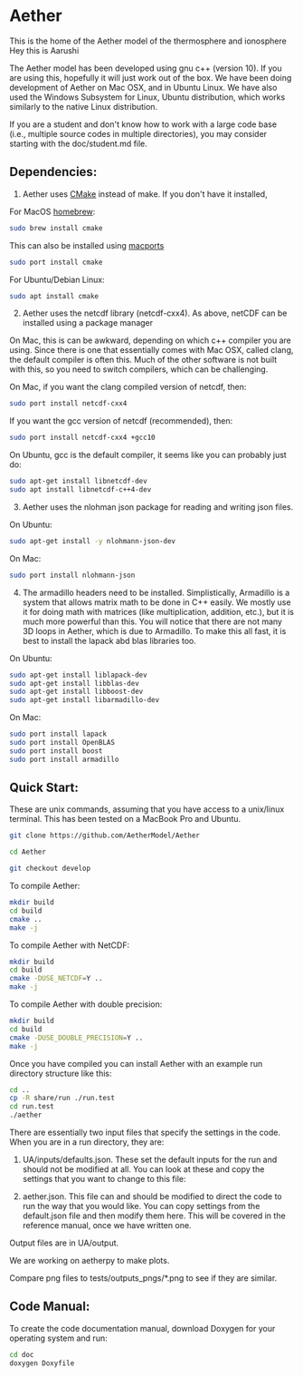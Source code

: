 # Aether
This is the home of the Aether model of the thermosphere and ionosphere
Hey this is Aarushi


The Aether model has been developed using gnu c++ (version 10). If
you are using this, hopefully it will just work out of the box. We have 
been doing development of Aether on Mac OSX, and in Ubuntu Linux.  We have 
also used the Windows Subsystem for Linux, Ubuntu distribution, which 
works similarly to the native Linux distribution.

If you are a student and don't know how to work with a large code base
(i.e., multiple source codes in multiple directories), you may consider
starting with the doc/student.md file.

## Dependencies:

1. Aether uses [CMake](https://cmake.org/) instead of make. If you don't have it installed,

For MacOS [homebrew](https://formulae.brew.sh/formula/cmake):
```bash
sudo brew install cmake
```

This can also be installed using [macports](https://www.macports.org/)
```bash
sudo port install cmake
```

For Ubuntu/Debian Linux:
```bash
sudo apt install cmake
```

2. Aether uses the netcdf library (netcdf-cxx4). As above, netCDF can be installed using a package manager

On Mac, this is can be awkward, depending on which c++ compiler you are using. Since there is one that essentially comes with Mac OSX, called clang, the default compiler is often this.  Much of the other software is not built with this, so you need to switch compilers, which can be challenging.  

On Mac, if you want the clang compiled version of netcdf, then:
```bash
sudo port install netcdf-cxx4
```

If you want the gcc version of netcdf (recommended), then:
```bash
sudo port install netcdf-cxx4 +gcc10
```

On Ubuntu, gcc is the default compiler, it seems like you can probably just do:
```bash
sudo apt-get install libnetcdf-dev
sudo apt install libnetcdf-c++4-dev
```

3. Aether uses the nlohman json package for reading and writing json files.

On Ubuntu:

```bash
sudo apt-get install -y nlohmann-json-dev
```

On Mac:

```bash
sudo port install nlohmann-json 
```

4. The armadillo headers need to be installed. Simplistically, Armadillo is a
system that allows matrix math to be done in C++ easily. We mostly use it for
doing math with matrices (like multiplication, addition, etc.), but it is much
more powerful than this.  You will notice that there are not many 3D loops in
Aether, which is due to Armadillo.  To make this all fast, it is best to install
the lapack abd blas libraries too.

On Ubuntu:

```bash
sudo apt-get install liblapack-dev
sudo apt-get install libblas-dev
sudo apt-get install libboost-dev
sudo apt-get install libarmadillo-dev
```

On Mac:

```bash
sudo port install lapack
sudo port install OpenBLAS
sudo port install boost
sudo port install armadillo
 ```

## Quick Start:

These are unix commands, assuming that you have access to a unix/linux
terminal. This has been tested on a MacBook Pro and Ubuntu.

```bash
git clone https://github.com/AetherModel/Aether
```

```bash
cd Aether
```

```bash
git checkout develop
```

To compile Aether:
```bash
mkdir build
cd build
cmake ..
make -j
```

To compile Aether with NetCDF:
```bash
mkdir build
cd build
cmake -DUSE_NETCDF=Y ..
make -j
```

To compile Aether with double precision:
```bash
mkdir build
cd build
cmake -DUSE_DOUBLE_PRECISION=Y ..
make -j
```

Once you have compiled you can install Aether with an example run directory
structure like this:

```bash
cd ..
cp -R share/run ./run.test
cd run.test
./aether
```

There are essentially two input files that specify the settings in the code.
When you are in a run directory, they are:

1. UA/inputs/defaults.json.  These set the default inputs for the run
and should not be modified at all.  You can look at these and copy the
settings that you want to change to this file:

2. aether.json.  This file can and should be modified to direct the
code to run the way that you would like.  You can copy settings from
the default.json file and then modify them here. This will be covered
in the reference manual, once we have written one.

Output files are in UA/output.

We are working on aetherpy to make plots.

Compare png files to tests/outputs_pngs/*.png to see if they are similar.

## Code Manual:

To create the code documentation manual, download Doxygen for your operating
system and run:

```bash
cd doc
doxygen Doxyfile
```
